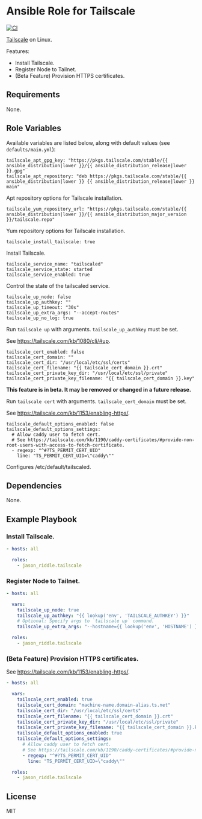 # Ansible Role for Tailscale

[![CI](https://github.com/jason-riddle/ansible-role-tailscale/workflows/CI/badge.svg?event=push)](https://github.com/jason-riddle/ansible-role-tailscale/actions?query=workflow%3ACI)

[Tailscale](https://tailscale.com/) on Linux.

Features:
- Install Tailscale.
- Register Node to Tailnet.
- (Beta Feature) Provision HTTPS certificates.

## Requirements

None.

## Role Variables

Available variables are listed below, along with default values (see `defaults/main.yml`):

    tailscale_apt_gpg_key: "https://pkgs.tailscale.com/stable/{{ ansible_distribution|lower }}/{{ ansible_distribution_release|lower }}.gpg"
    tailscale_apt_repository: "deb https://pkgs.tailscale.com/stable/{{ ansible_distribution|lower }} {{ ansible_distribution_release|lower }} main"

Apt repository options for Tailscale installation.

    tailscale_yum_repository_url: "https://pkgs.tailscale.com/stable/{{ ansible_distribution|lower }}/{{ ansible_distribution_major_version }}/tailscale.repo"

Yum repository options for Tailscale installation.

    tailscale_install_tailscale: true

Install Tailscale.

    tailscale_service_name: "tailscaled"
    tailscale_service_state: started
    tailscale_service_enabled: true

Control the state of the tailscaled service.

    tailscale_up_node: false
    tailscale_up_authkey: ""
    tailscale_up_timeout: "30s"
    tailscale_up_extra_args: "--accept-routes"
    tailscale_up_no_log: true

Run `tailscale up` with arguments. `tailscale_up_authkey` must be set.

See https://tailscale.com/kb/1080/cli/#up.

    tailscale_cert_enabled: false
    tailscale_cert_domain: ""
    tailscale_cert_dir: "/usr/local/etc/ssl/certs"
    tailscale_cert_filename: "{{ tailscale_cert_domain }}.crt"
    tailscale_cert_private_key_dir: "/usr/local/etc/ssl/private"
    tailscale_cert_private_key_filename: "{{ tailscale_cert_domain }}.key"

**This feature is in beta. It may be removed or changed in a future release.**

Run `tailscale cert` with arguments. `tailscale_cert_domain` must be set.

See https://tailscale.com/kb/1153/enabling-https/.

    tailscale_default_options_enabled: false
    tailscale_default_options_settings:
      # Allow caddy user to fetch cert.
      # See https://tailscale.com/kb/1190/caddy-certificates/#provide-non-root-users-with-access-to-fetch-certificate.
      - regexp: "^#?TS_PERMIT_CERT_UID"
        line: "TS_PERMIT_CERT_UID=\"caddy\""

Configures /etc/default/tailscaled.

## Dependencies

None.

## Example Playbook

### Install Tailscale.

```yaml
- hosts: all

  roles:
    - jason_riddle.tailscale
```

### Register Node to Tailnet.

```yaml
- hosts: all

  vars:
    tailscale_up_node: true
    tailscale_up_authkey: "{{ lookup('env', 'TAILSCALE_AUTHKEY') }}"
    # Optional: Specify args to `tailscale up` command.
    tailscale_up_extra_args: "--hostname={{ lookup('env', 'HOSTNAME') }}-{{ ansible_distribution|lower }}"

  roles:
    - jason_riddle.tailscale
```

### (Beta Feature) Provision HTTPS certificates.

See https://tailscale.com/kb/1153/enabling-https/.

```yaml
- hosts: all

  vars:
    tailscale_cert_enabled: true
    tailscale_cert_domain: "machine-name.domain-alias.ts.net"
    tailscale_cert_dir: "/usr/local/etc/ssl/certs"
    tailscale_cert_filename: "{{ tailscale_cert_domain }}.crt"
    tailscale_cert_private_key_dir: "/usr/local/etc/ssl/private"
    tailscale_cert_private_key_filename: "{{ tailscale_cert_domain }}.key"
    tailscale_default_options_enabled: true
    tailscale_default_options_settings:
      # Allow caddy user to fetch cert.
      # See https://tailscale.com/kb/1190/caddy-certificates/#provide-non-root-users-with-access-to-fetch-certificate.
      - regexp: "^#?TS_PERMIT_CERT_UID"
        line: "TS_PERMIT_CERT_UID=\"caddy\""

  roles:
    - jason_riddle.tailscale
```

## License

MIT
